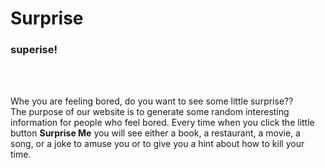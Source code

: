 # Surprise
<h3><b>superise!</b></h3>

<br><br>

Whe you are feeling bored, do you want to see some little surprise??
<br>
The purpose of our website is to generate some random interesting information for people who feel bored.
Every time when you click the little button <b>Surprise Me</b> you will see either a book, a restaurant, a movie, a song, or a joke to amuse you or to give you a hint about how to kill your time.

